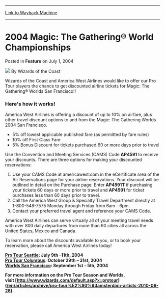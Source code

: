 
---
[Link to Wayback Machine](https://web.archive.org/web/20211022155656/https://magic.wizards.com/en/articles/archive/feature/2004-magic-gathering%C2%AE-world-championships-2004-07-01)

[_metadata_:author]:- "Wizards of the Coast"
[_metadata_:description]:- "Wizards of the Coast and America West Airlines would like to offer our Pro Tour players the chance to get discounted airline tickets for Magic: The Gathering® Worlds San Francisco!!Here's how it works!America West Airlines is offering a discount of up to 10% on airfare, plus other travel discount options to and from the Magic: The Gathering Worlds 2004 San Francisco.5% off"
[_metadata_:generator]:- "Drupal 7 (http://drupal.org)"
[_metadata_:publish_date]:- "2004-07-01"
[_metadata_:title]:- "2004 Magic: The Gathering® World Championships"
[_metadata_:wayback_capture_timestamp]:- "2021-10-22 15:56:56+00:00"
[_metadata_:wayback_raw_url]:- "https://web.archive.org/web/20211022155656id_/https://magic.wizards.com/en/articles/archive/feature/2004-magic-gathering%C2%AE-world-championships-2004-07-01"
[_metadata_:wayback_url]:- "https://magic.wizards.com/en/articles/archive/feature/2004-magic-gathering%C2%AE-world-championships-2004-07-01"
---


2004 Magic: The Gathering® World Championships
==============================================



 Posted in **Feature**
 on July 1, 2004 






![](https://media.magic.wizards.com/styles/auth_small/public/images/person/wizards_author.jpg)
By Wizards of the Coast











Wizards of the Coast and America West Airlines would like to offer our Pro Tour players the chance to get discounted airline tickets for Magic: The Gathering® Worlds San Francisco!!

### Here's how it works!

America West Airlines is offering a discount of up to 10% on airfare, plus other travel discount options to and from the Magic: The Gathering Worlds 2004 San Francisco.  


* 5% off lowest applicable published fare (as permitted by fare rules)
* 10% off First Class Fare
* 5% Bonus Discount for tickets purchased 60 or more days prior to travel

Use the Convention and Meeting Services (CAMS) Code **AP4591** to receive your discounts. There are three options for making your discounted reservations:   


1. Use your CAMS Code at americawest.com in the eCertificate area of the Air Reservations page for your airline reservations. Your discount will be outlined in detail on the Purchase page. Enter **AP4591T** if purchasing your tickets 60 days or more prior to travel and **AP4591** for ticket purchases less than 60 days prior to travel.
2. Call the America West Group & Specialty Travel Department directly at 1-800-548-7575 Monday through Friday from 6am - 6pm.
3. Contact your preferred travel agent and reference your CAMS Code.

America West Airlines can serve virtually all of your meeting travel needs with over 800 daily departures from more than 90 cities all across the United States, Mexico and Canada. 

To learn more about the discounts available to you, or to book your reservation, please call America West Airlines today!

**[Pro Tour Seattle](http://archive.wizards.com/Magic/Magazine/Article.aspx?x=protour/seattle04/facts): July 9th –11th, 2004**  
**[Pro Tour Columbus](http://archive.wizards.com/Magic/Magazine/Article.aspx?x=protour/columbus05/qualifiers): October 29th – 31st, 2004**  
**[Worlds San Francisco](/en/articles/archive/feature/2007-magic-world-championships-artists-2007-11-20): September 1st – 5th, 2004**

**For more information on the Pro Tour Season and Worlds,**  
 **visit [http://www.wizards.com/default.asp?x=protour](/en/articles/archive/pro-tour%E2%80%93amsterdam-artists-2010-08-26)**







